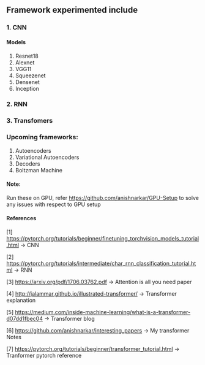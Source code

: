 ## Framework experimented include

### 1. CNN
#### Models
1. Resnet18
2. Alexnet
3. VGG11
4. Squeezenet
5. Densenet
6. Inception

### 2. RNN

### 3. Transfomers

### Upcoming frameworks:
1. Autoencoders
2. Variational Autoencoders
3. Decoders
4. Boltzman Machine

#### Note:
Run these on GPU, refer https://github.com/anishnarkar/GPU-Setup to solve any issues with respect to GPU setup

#### References
[1] https://pytorch.org/tutorials/beginner/finetuning_torchvision_models_tutorial.html -> CNN

[2] https://pytorch.org/tutorials/intermediate/char_rnn_classification_tutorial.html -> RNN

[3] https://arxiv.org/pdf/1706.03762.pdf -> Attention is all you need paper

[4] http://jalammar.github.io/illustrated-transformer/ -> Transformer explanation

[5] https://medium.com/inside-machine-learning/what-is-a-transformer-d07dd1fbec04 -> Transformer blog

[6] https://github.com/anishnarkar/interesting_papers -> My transformer Notes

[7] https://pytorch.org/tutorials/beginner/transformer_tutorial.html -> Tranformer pytorch reference


